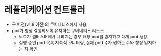 # 레플리케이션 컨트롤러
- 구 버전(v1.8 이전)의 쿠버네티스에서 사용
- pod가 항상 실행되도록 유지하는 쿠버네티스 리소스
  - 노드가 클러스터에서 사라지는 경우 해당 pod를 감지하고 대체 pod 생성
  - 실행 중인 pod 목록 지속적 모니터링, 실제 pod 수가 원하는 수와 항상 일치하는 지 확인